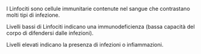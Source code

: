 I Linfociti sono cellule immunitarie contenute nel sangue che contrastano molti tipi di infezione.

Livelli bassi di Linfociti indicano una immunodeficienza (bassa capacità del corpo di difendersi dalle infezioni).

Livelli elevati indicano la presenza di infezioni o infiammazioni.